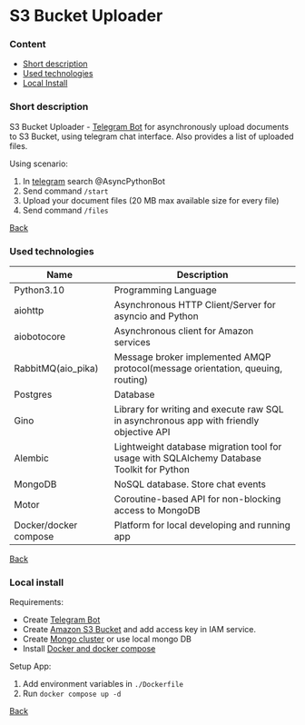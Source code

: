 # S3 Bucket Uploader

<a id="content"><h3>Content</h3></a>
- [Short description](#summary)
- [Used technologies](#technologies)
- [Local Install](#local-install)

<a id="summary"><h3>Short description</h3></a>

S3 Bucket Uploader - [Telegram Bot](https://api.telegram.org) for 
asynchronously upload documents to S3 Bucket, using telegram
chat interface. Also provides a list of uploaded files.

Using scenario:
1. In [telegram](https://web.telegram.org/) search @AsyncPythonBot
2. Send command `/start`
3. Upload your document files (20 MB max available size for every file)
4. Send command `/files`

[Back](#content)

<a id="technologies"><h3>Used technologies</h3></a>

| Name | Description |
|---|---|
|Python3.10|Programming Language|
|aiohttp|Asynchronous HTTP Client/Server for asyncio and Python|
|aiobotocore|Asynchronous client for Amazon services|
|RabbitMQ(aio_pika)|Message broker implemented AMQP protocol(message orientation, queuing, routing)|
|Postgres|Database|
|Gino|Library for writing and execute raw SQL in asynchronous app with friendly objective API|
|Alembic|Lightweight database migration tool for usage with SQLAlchemy Database Toolkit for Python|
|MongoDB|NoSQL database. Store chat events|
|Motor|Coroutine-based API for non-blocking access to MongoDB|
|Docker/docker compose|Platform for local developing and running app|

[Back](#content)

<a id="local-install"><h3>Local install</h3></a>

Requirements:
- Create [Telegram Bot](https://core.telegram.org/bots)
- Create [Amazon S3 Bucket](https://docs.aws.amazon.com/AmazonS3/latest/userguide/create-bucket-overview.html) and add access key in IAM service.
- Create [Mongo cluster](https://www.mongodb.com/docs/atlas/getting-started/) or use local mongo DB 
- Install [Docker and docker compose](https://www.docker.com/products/docker-desktop/) 

Setup App:
1. Add environment variables in `./Dockerfile` 
2. Run `docker compose up -d`

[Back](#content)
